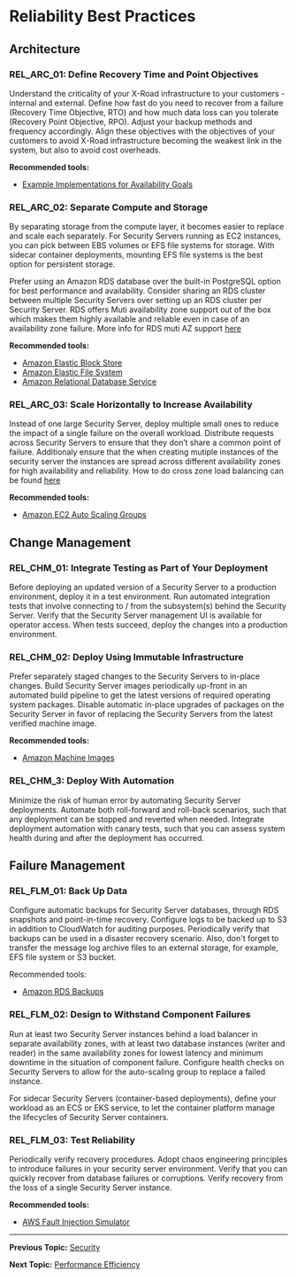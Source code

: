 # Reliability Best Practices

## Architecture

### REL_ARC_01: Define Recovery Time and Point Objectives

Understand the criticality of your X-Road infrastructure to your customers - internal and external. Define how fast
do you need to recover from a failure (Recovery Time Objective, RTO) and how much data loss can you tolerate (Recovery
Point Objective, RPO). Adjust your backup methods and frequency accordingly. Align these objectives with the objectives
of your customers to avoid X-Road infrastructure becoming the weakest link in the system, but also to avoid cost 
overheads.

**Recommended tools:**
* [Example Implementations for Availability Goals](https://docs.aws.amazon.com/wellarchitected/latest/reliability-pillar/example-implementations-for-availability-goals.html)


### REL_ARC_02: Separate Compute and Storage

By separating storage from the compute layer, it becomes easier to replace and scale each separately. For Security Servers
running as EC2 instances, you can pick between EBS volumes or EFS file systems for storage. With sidecar container deployments, 
mounting EFS file systems is the best option for persistent storage. 

Prefer using an Amazon RDS database over the built-in PostgreSQL option for best performance and availability. Consider
sharing an RDS cluster between multiple Security Servers over setting up an RDS cluster per Security Server. RDS offers Muti availability zone support out of the box which makes them highly available and reliable even in case of an availability zone failure. More info for RDS muti AZ support [here](https://docs.aws.amazon.com/AmazonRDS/latest/UserGuide/Concepts.MultiAZ.html)

**Recommended tools:**
* [Amazon Elastic Block Store](https://aws.amazon.com/ebs/)
* [Amazon Elastic File System](https://aws.amazon.com/efs/)
* [Amazon Relational Database Service](https://aws.amazon.com/rds/)

### REL_ARC_03: Scale Horizontally to Increase Availability

Instead of one large Security Server, deploy multiple small ones to reduce the impact of a single failure on the 
overall workload. Distribute requests across Security Servers to ensure that they don’t share a common point of 
failure. Additionaly ensure that the when creating mutiple instances of the security server the instances are spread across different availability zones for high availability and reliability. How to do cross zone load balancing can be found [here](https://docs.aws.amazon.com/elasticloadbalancing/latest/userguide/how-elastic-load-balancing-works.html)

**Recommended tools:**
* [Amazon EC2 Auto Scaling Groups](https://docs.aws.amazon.com/autoscaling/ec2/userguide/AutoScalingGroup.html)

## Change Management

### REL_CHM_01: Integrate Testing as Part of Your Deployment

Before deploying an updated version of a Security Server to a production environment, deploy it in a test environment.
Run automated integration tests that involve connecting to / from the subsystem(s) behind the Security Server. 
Verify that the Security Server management UI is available for operator access. When tests succeed, deploy the changes
into a production environment.

### REL_CHM_02: Deploy Using Immutable Infrastructure

Prefer separately staged changes to the Security Servers to in-place changes. Build Security Server images periodically
up-front in an automated build pipeline to get the latest versions of required operating system packages. Disable 
automatic in-place upgrades of packages on the Security Server in favor of replacing the Security Servers from the
latest verified machine image.

**Recommended tools:**
* [Amazon Machine Images](https://docs.aws.amazon.com/AWSEC2/latest/UserGuide/AMIs.html)

### REL_CHM_3: Deploy With Automation

Minimize the risk of human error by automating Security Server deployments. Automate both roll-forward and roll-back
scenarios, such that any deployment can be stopped and reverted when needed. Integrate deployment automation with 
canary tests, such that you can assess system health during and after the deployment has occurred. 

## Failure Management

### REL_FLM_01: Back Up Data

Configure automatic backups for Security Server databases, through RDS snapshots and point-in-time recovery. Configure
logs to be backed up to S3 in addition to CloudWatch for auditing purposes. Periodically verify that backups can be
used in a disaster recovery scenario. Also, don't forget to transfer the message log archive files to an external
storage, for example, EFS file system or S3 bucket.

Recommended tools:
* [Amazon RDS Backups](https://docs.aws.amazon.com/AmazonRDS/latest/UserGuide/USER_WorkingWithAutomatedBackups.html)

### REL_FLM_02: Design to Withstand Component Failures

Run at least two Security Server instances behind a load balancer in separate availability zones, with at least two 
database instances (writer and reader) in the same availability zones for lowest latency and minimum downtime in the 
situation of component failure. Configure health checks on Security Servers to allow for the auto-scaling group to 
replace a failed instance.

For sidecar Security Servers (container-based deployments), define your workload as an ECS or EKS service, to let
the container platform manage the lifecycles of Security Server containers.

### REL_FLM_03: Test Reliability

Periodically verify recovery procedures. Adopt chaos engineering principles to introduce failures in your security
server environment. Verify that you can quickly recover from database failures or corruptions. Verify recovery from
the loss of a single Security Server instance.

**Recommended tools:**
* [AWS Fault Injection Simulator](https://aws.amazon.com/fis/)

---

**Previous Topic:** [Security](security.md)

**Next Topic:** [Performance Efficiency](performance-efficiency.md)